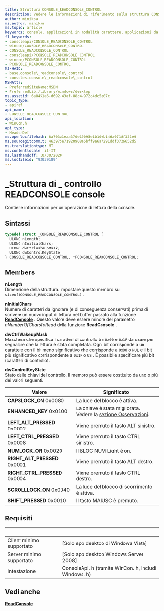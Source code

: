 ```yaml
---
title: Struttura CONSOLE_READCONSOLE_CONTROL
description: Vedere le informazioni di riferimento sulla struttura CONSOLE_READCONSOLE_CONTROL, che contiene informazioni per un'operazione di lettura della console.
author: miniksa
ms.author: miniksa
ms.topic: article
keywords: console, applicazioni in modalità carattere, applicazioni da riga di comando, applicazioni di terminale, api della console
f1_keywords:
- consoleapi/CONSOLE_READCONSOLE_CONTROL
- wincon/CONSOLE_READCONSOLE_CONTROL
- CONSOLE_READCONSOLE_CONTROL
- consoleapi/PCONSOLE_READCONSOLE_CONTROL
- wincon/PCONSOLE_READCONSOLE_CONTROL
- PCONSOLE_READCONSOLE_CONTROL
MS-HAID:
- base.console\_readconsole\_control
- consoles.console\_readconsole\_control
MSHAttr:
- PreferredSiteName:MSDN
- PreferredLib:/library/windows/desktop
ms.assetid: 6a8451a6-d692-43af-88c4-972c4dc5e07c
topic_type:
- apiref
api_name:
- CONSOLE_READCONSOLE_CONTROL
api_location:
- WinCon.h
api_type:
- HeaderDef
ms.openlocfilehash: 8a703a1eaa370e16095e1b10eb146a0718f332e9
ms.sourcegitcommit: 463975e71920908a6bff9a6a7291ddf3736652d5
ms.translationtype: MT
ms.contentlocale: it-IT
ms.lasthandoff: 10/30/2020
ms.locfileid: "93039189"
---
```

# <a name="console_readconsole_control-structure"></a>\_Struttura di \_ controllo READCONSOLE console

Contiene informazioni per un'operazione di lettura della console.

## <a name="syntax"></a>Sintassi

```C
typedef struct _CONSOLE_READCONSOLE_CONTROL {
  ULONG nLength;
  ULONG nInitialChars;
  ULONG dwCtrlWakeupMask;
  ULONG dwControlKeyState;
} CONSOLE_READCONSOLE_CONTROL, *PCONSOLE_READCONSOLE_CONTROL;
```

## <a name="members"></a>Members

**nLength**  
Dimensione della struttura. Impostare questo membro su `sizeof(CONSOLE_READCONSOLE_CONTROL)` .

**nInitialChars**  
Numero di caratteri da ignorare (e di conseguenza conservati) prima di scrivere un nuovo input di lettura nel buffer passato alla funzione [**ReadConsole**](readconsole.md) . Questo valore deve essere minore del parametro *nNumberOfCharsToRead* della funzione **ReadConsole** .

**dwCtrlWakeupMask**  
Maschera che specifica i caratteri di controllo tra `0x00` e `0x1F` da usare per segnalare che la lettura è stata completata. Ogni bit corrisponde a un carattere con il bit meno significativo che corrisponde a `0x00` o `NUL` e il bit più significativo corrispondente a `0x1F` o `US` . È possibile specificare più bit (caratteri di controllo).

**dwControlKeyState**  
Stato delle chiavi del controllo. Il membro può essere costituito da uno o più dei valori seguenti.

| Valore | Significato |
|-|-|
| **CAPSLOCK_ON** 0x0080 | La luce del blocco è attiva. |
| **ENHANCED_KEY** 0x0100 | La chiave è stata migliorata. Vedere la [sezione Osservazioni](key-event-record-str.md#remarks). |
| **LEFT_ALT_PRESSED** 0x0002 | Viene premuto il tasto ALT sinistro. |
| **LEFT_CTRL_PRESSED** 0x0008 | Viene premuto il tasto CTRL sinistro. |
| **NUMLOCK_ON** 0x0020 | Il BLOC NUM Light è on. |
| **RIGHT_ALT_PRESSED** 0x0001 | Viene premuto il tasto ALT destro. |
| **RIGHT_CTRL_PRESSED** 0x0004 | Viene premuto il tasto CTRL destro. |
| **SCROLLLOCK_ON** 0x0040 | La luce del blocco di scorrimento è attiva. |
| **SHIFT_PRESSED** 0x0010 | Il tasto MAIUSC è premuto. |

## <a name="requirements"></a>Requisiti

| &nbsp; | &nbsp; |
|-|-|
| Client minimo supportato | \[Solo app desktop di Windows Vista\] |
| Server minimo supportato | \[Solo app desktop Windows Server 2008\] |
| Intestazione | ConsoleApi. h (tramite WinCon. h, Includi Windows. h) |

## <a name="see-also"></a>Vedi anche

[**ReadConsole**](readconsole.md)
